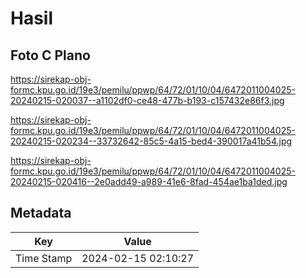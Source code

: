 # Hasil

## Foto C Plano

https://sirekap-obj-formc.kpu.go.id/19e3/pemilu/ppwp/64/72/01/10/04/6472011004025-20240215-020037--a1102df0-ce48-477b-b193-c157432e86f3.jpg

https://sirekap-obj-formc.kpu.go.id/19e3/pemilu/ppwp/64/72/01/10/04/6472011004025-20240215-020234--33732642-85c5-4a15-bed4-390017a41b54.jpg

https://sirekap-obj-formc.kpu.go.id/19e3/pemilu/ppwp/64/72/01/10/04/6472011004025-20240215-020416--2e0add49-a989-41e6-8fad-454ae1ba1ded.jpg


## Metadata

| Key        | Value               |
| ---------- | ------------------- |
| Time Stamp | 2024-02-15 02:10:27 |



